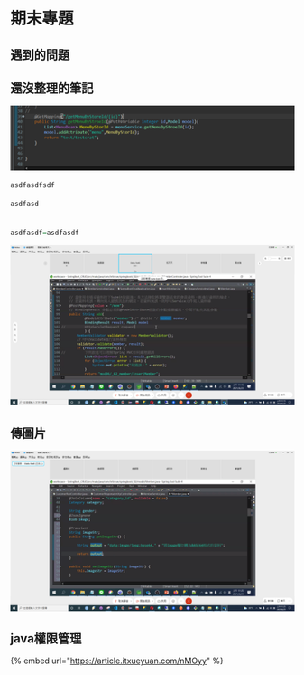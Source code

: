 # 期末專題

## 遇到的問題





## 還沒整理的筆記

![](.gitbook/assets/image%20%28235%29.png)

```r
asdfasdfsdf

asdfasd


asdfasdf=asdfasdf
```

![](.gitbook/assets/image%20%28241%29.png)

## 傳圖片

![](.gitbook/assets/image%20%28240%29.png)

## java權限管理

{% embed url="https://article.itxueyuan.com/nMOyy" %}



